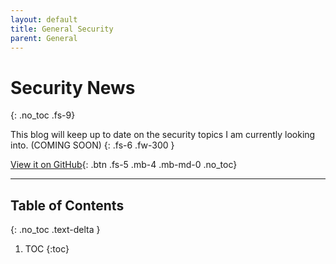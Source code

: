 ```yaml
---
layout: default
title: General Security
parent: General
---
```


# Security News
{: .no_toc .fs-9}

This blog will keep up to date on the security topics I am currently looking into. (COMING SOON)
{: .fs-6 .fw-300 }

[View it on GitHub](https://github.com/EmmanuelChristianos/EmmanuelChristianos.github.io){: .btn .fs-5 .mb-4 .mb-md-0 .no_toc}

---

## Table of Contents
{: .no_toc .text-delta }

1. TOC
{:toc}